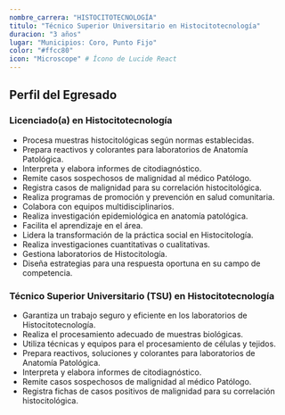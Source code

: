 ```yaml
---
nombre_carrera: "HISTOCITOTECNOLOGÍA"
titulo: "Técnico Superior Universitario en Histocitotecnología"
duracion: "3 años"
lugar: "Municipios: Coro, Punto Fijo"
color: "#ffcc80"
icon: "Microscope" # Ícono de Lucide React
---
```

## Perfil del Egresado

### Licenciado(a) en Histocitotecnología
- Procesa muestras histocitológicas según normas establecidas.
- Prepara reactivos y colorantes para laboratorios de Anatomía Patológica.
- Interpreta y elabora informes de citodiagnóstico.
- Remite casos sospechosos de malignidad al médico Patólogo.
- Registra casos de malignidad para su correlación histocitológica.
- Realiza programas de promoción y prevención en salud comunitaria.
- Colabora con equipos multidisciplinarios.
- Realiza investigación epidemiológica en anatomía patológica.
- Facilita el aprendizaje en el área.
- Lidera la transformación de la práctica social en Histocitología.
- Realiza investigaciones cuantitativas o cualitativas.
- Gestiona laboratorios de Histocitología.
- Diseña estrategias para una respuesta oportuna en su campo de competencia.

### Técnico Superior Universitario (TSU) en Histocitotecnología
- Garantiza un trabajo seguro y eficiente en los laboratorios de Histocitotecnología.
- Realiza el procesamiento adecuado de muestras biológicas.
- Utiliza técnicas y equipos para el procesamiento de células y tejidos.
- Prepara reactivos, soluciones y colorantes para laboratorios de Anatomía Patológica.
- Interpreta y elabora informes de citodiagnóstico.
- Remite casos sospechosos de malignidad al médico Patólogo.
- Registra fichas de casos positivos de malignidad para su correlación histocitológica.